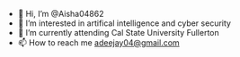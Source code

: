 - 👋 Hi, I’m @Aisha04862
- 👀 I’m interested in artifical intelligence and cyber security
- 🌱 I’m currently attending Cal State University Fullerton
- 📫 How to reach me adeejay04@gmail.com


<!---
Aisha04862/Aisha04862 is a ✨ special ✨ repository because its `README.md` (this file) appears on your GitHub profile.
You can click the Preview link to take a look at your changes.
--->
